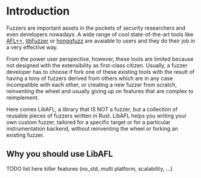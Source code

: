 # Introduction

Fuzzers are important assets in the pockets of security researchers and even developers nowadays.
A wide range of cool state-of-the-art tools like [AFL++](https://github.com/AFLplusplus/AFLplusplus), [libFuzzer](https://llvm.org/docs/LibFuzzer.html) or [honggfuzz](https://github.com/google/honggfuzz) are avaiable to users and they do their job in a very effective way.

From the power user perspective, however, these tools are limited because not designed with the extensibility as first-class citizen.
Usually, a fuzzer developer has to choose if fork one of these existing tools with the result of having a tons of fuzzers derived from others which are in any case incompatible with each other, or creating a new fuzzer from scratch, reinventing the wheel and usually giving up on features that are complex to reimplement.

Here comes LibAFL, a library that IS NOT a fuzzer, but a collection of reusable pieces of fuzzers written in Rust.
LibAFL helps you writing your own custom fuzzer, tailored for a specific target or for a particular instrumentation backend, without reinventing the wheel or forking an existing fuzzer.

## Why you should use LibAFL

TODO list here killer features (no_std, multi platform, scalability, ...)
